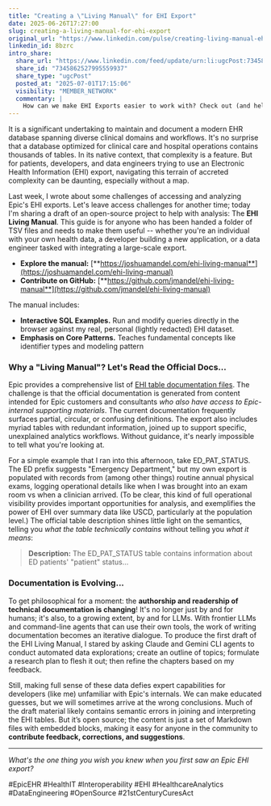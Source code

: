 ```yaml
---
title: "Creating a \"Living Manual\" for EHI Export"
date: 2025-06-26T17:27:00
slug: creating-a-living-manual-for-ehi-export
original_url: "https://www.linkedin.com/pulse/creating-living-manual-ehi-export-josh-mandel-md-8bzrc"
linkedin_id: 8bzrc
intro_share:
  share_url: "https://www.linkedin.com/feed/update/urn:li:ugcPost:7345862527995559937"
  share_id: "7345862527995559937"
  share_type: "ugcPost"
  posted_at: "2025-07-01T17:15:06"
  visibility: "MEMBER_NETWORK"
  commentary: |
    How can we make EHI Exports easier to work with? Check out (and help me curate!) the new "Living Manual".
---
```


It is a significant undertaking to maintain and document a modern EHR database spanning diverse clinical domains and workflows. It's no surprise that a database optimized for clinical care and hospital operations contains thousands of tables. In its native context, that complexity is a feature. But for patients, developers, and data engineers trying to use an Electronic Health Information (EHI) export, navigating this terrain of accreted complexity can be daunting, especially without a map.

Last week, I wrote about some challenges of accessing and analyzing Epic's EHI exports. Let's leave access challenges for another time; today I'm sharing a draft of an open-source project to help with analysis: The **EHI Living Manual**. This guide is for anyone who has been handed a folder of TSV files and needs to make them useful -- whether you're an individual with your own health data, a developer building a new application, or a data engineer tasked with integrating a large-scale export.

* **Explore the manual:** [**https://joshuamandel.com/ehi-living-manual**](https://joshuamandel.com/ehi-living-manual)
* **Contribute on GitHub:** [**https://github.com/jmandel/ehi-living-manual**](https://github.com/jmandel/ehi-living-manual)

The manual includes:

* **Interactive SQL Examples.** Run and modify queries directly in the browser against my real, personal (lightly redacted) EHI dataset.
* **Emphasis on Core Patterns.** Teaches fundamental concepts like identifier types and modeling pattern

### Why a "Living Manual"? Let's Read the Official Docs...

Epic provides a comprehensive list of [EHI table documentation files](https://open.epic.com/EHITables/Index). The challenge is that the official documentation is generated from content intended for Epic customers and consultants *who also have access to Epic-internal supporting materials*. The current documentation frequently surfaces partial, circular, or confusing definitions. The export also includes myriad tables with redundant information, joined up to support specific, unexplained analytics workflows. Without guidance, it's nearly impossible to tell what you're looking at.

For a simple example that I ran into this afternoon, take ED\_PAT\_STATUS. The ED prefix suggests "Emergency Department," but my own export is populated with records from (among other things) routine annual physical exams, logging operational details like when I was brought into an exam room vs when a clinician arrived. (To be clear, this kind of full operational visibility provides important opportunities for analysis, and exemplifies the power of EHI over summary data like USCD, particularly at the population level.) The official table description shines little light on the semantics, telling you *what the table technically contains* without telling you *what it means*:

> **Description:** The ED\_PAT\_STATUS table contains information about ED patients' "patient" status...

### Documentation is Evolving...

To get philosophical for a moment: the **authorship and readership of technical documentation is changing**! It's no longer just by and for humans; it's also, to a growing extent, by and for LLMs. With frontier LLMs and command-line agents that can use their own tools, the work of writing documentation becomes an iterative dialogue. To produce the first draft of the EHI Living Manual, I stared by asking Claude and Gemini CLI agents to conduct automated data explorations; create an outline of topics; formulate a research plan to flesh it out; then refine the chapters based on my feedback.

Still, making full sense of these data defies expert capabilities for developers (like me) unfamiliar with Epic's internals. We can make educated guesses, but we will sometimes arrive at the wrong conclusions. Much of the draft material likely contains semantic errors in joining and interpreting the EHI tables. But it’s open source; the content is just a set of Markdown files with embedded <example-query> blocks, making it easy for anyone in the community to **contribute feedback, corrections, and suggestions**.

---

*What's the one thing you wish you knew when you first saw an Epic EHI export?*

#EpicEHR #HealthIT #Interoperability #EHI #HealthcareAnalytics #DataEngineering #OpenSource #21stCenturyCuresAct